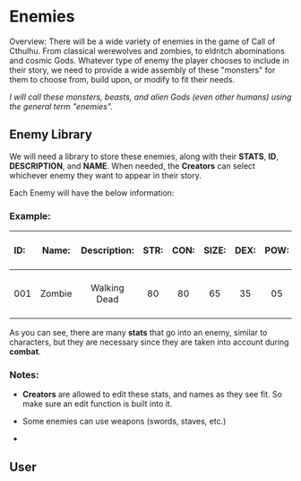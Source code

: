 # Enemies

Overview: There will be a wide variety of enemies in the game of Call of Cthulhu. From classical werewolves and zombies, to eldritch abominations and cosmic Gods. Whatever type of enemy the player chooses to include in their story, we need to provide a wide assembly of these "monsters" for them to choose from, build upon, or modify to fit their needs.

*I will call these monsters, beasts, and alien Gods (even other humans) using the general term "enemies".*

## Enemy Library

We will need a library to store these enemies, along with their **STATS**, **ID**, **DESCRIPTION**, and **NAME**. When needed, the **Creators** can select whichever enemy they want to appear in their story. 

Each Enemy will have the below information:

### Example:

| ID: | Name: | Description: | STR: | CON: | SIZE: | DEX: | POW: | HP: | DMG BONUS: | BUILD: | MP: | MOV: | ATK / RND: | ATK | ARMOR | SAN LOSS: |
:-- | :-: | :-: |:-: | :-: | :-: | :-: | :-: | :-: | :-: | :-: | :-: | :-: | :-: | :-: | :-: |--:
001 | Zombie | Walking Dead | 80 | 80 | 65 | 35 | 05 | 14 | 1D4 | 1 | 1 | 6 | 1 | 30%, 1D3 + DMG Bonus | - | 0 / 1D8


As you can see, there are many **stats** that go into an enemy, similar to characters, but they are necessary since they are taken into account during **combat**. 

### Notes:

-  **Creators** are allowed to edit these stats, and names as they see fit. So make sure an edit function is built into it.

- Some enemies can use weapons (swords, staves, etc.)

- 

## User 